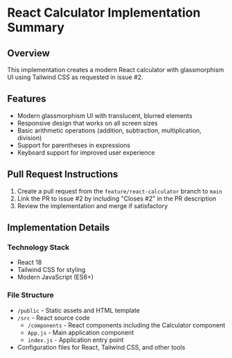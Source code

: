 # React Calculator Implementation Summary

## Overview

This implementation creates a modern React calculator with glassmorphism UI using Tailwind CSS as requested in issue #2.

## Features

- Modern glassmorphism UI with translucent, blurred elements
- Responsive design that works on all screen sizes
- Basic arithmetic operations (addition, subtraction, multiplication, division)
- Support for parentheses in expressions
- Keyboard support for improved user experience

## Pull Request Instructions

1. Create a pull request from the `feature/react-calculator` branch to `main`
2. Link the PR to issue #2 by including "Closes #2" in the PR description
3. Review the implementation and merge if satisfactory

## Implementation Details

### Technology Stack
- React 18
- Tailwind CSS for styling
- Modern JavaScript (ES6+)

### File Structure
- `/public` - Static assets and HTML template
- `/src` - React source code
  - `/components` - React components including the Calculator component
  - `App.js` - Main application component
  - `index.js` - Application entry point
- Configuration files for React, Tailwind CSS, and other tools
